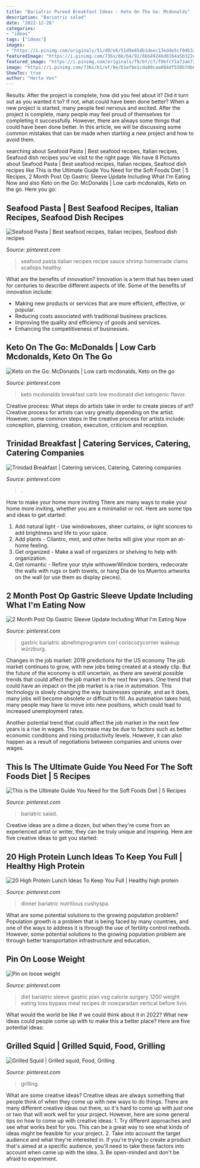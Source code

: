 ```yaml
---
title: "Bariatric Pureed Breakfast Ideas : Keto On The Go: Mcdonalds"
description: "Bariatric salad"
date: "2022-12-26"
categories:
- "ideas"
tags: ["ideas"]
images:
- "https://i.pinimg.com/originals/51/d9/e6/51d9e65db1deec13edde5cf0db3a746e.jpg"
featuredImage: "https://i.pinimg.com/736x/6b/b4/92/6bb49246d8164a5b322e8282702e57d4.jpg"
featured_image: "https://i.pinimg.com/originals/f9/bf/cf/f9bfcf1a72ae7207ec5c0825c4fe50a7.jpg"
image: "https://i.pinimg.com/736x/b1/ef/8e/b1ef8e1cda80caa084df550b7db68273.jpg"
ShowToc: true
author: "Herta Von"
---
```



Results: After the project is complete, how did you feel about it? Did it turn out as you wanted it to? If not, what could have been done better?
When a new project is started, many people feel nervous and excited. After the project is complete, many people may feel proud of themselves for completing it successfully. However, there are always some things that could have been done better. In this article, we will be discussing some common mistakes that can be made when starting a new project and how to avoid them.

	

		
searching about Seafood Pasta | Best seafood recipes, Italian recipes, Seafood dish recipes you've visit to the right page. We have 8 Pictures about Seafood Pasta | Best seafood recipes, Italian recipes, Seafood dish recipes like This is the Ultimate Guide You Need for the Soft Foods Diet | 5 Recipes, 2 Month Post Op Gastric Sleeve Update Including What I&#039;m Eating Now and also Keto on the Go: McDonalds | Low carb mcdonalds, Keto on the go. Here you go:
		
    
## Seafood Pasta | Best Seafood Recipes, Italian Recipes, Seafood Dish Recipes

<img loading=lazy src="https://i.pinimg.com/originals/cd/62/78/cd6278b8be01fc66b33d55840b50b1da.jpg" onerror="this.onerror=null;this.src='https://tse2.mm.bing.net/th?id=OIP.zMhTK3wtCqjn-E5xYnvwhwHaO0&amp;pid=15.1';" alt="Seafood Pasta | Best seafood recipes, Italian recipes, Seafood dish recipes">

_Source: pinterest.com_

>seafood pasta italian recipes recipe sauce shrimp homemade clams scallops healthy. 

	

What are the benefits of innovation?
Innovation is a term that has been used for centuries to describe different aspects of life. Some of the benefits of innovation include: 
- Making new products or services that are more efficient, effective, or popular.
- Reducing costs associated with traditional business practices.
- Improving the quality and efficiency of goods and services. 
- Enhancing the competitiveness of businesses.

    
## Keto On The Go: McDonalds | Low Carb Mcdonalds, Keto On The Go

<img loading=lazy src="https://i.pinimg.com/originals/f9/bf/cf/f9bfcf1a72ae7207ec5c0825c4fe50a7.jpg" onerror="this.onerror=null;this.src='https://tse2.mm.bing.net/th?id=OIP.OpOiLoA95MNw8k8S9UwhKgHaHa&amp;pid=15.1';" alt="Keto on the Go: McDonalds | Low carb mcdonalds, Keto on the go">

_Source: pinterest.com_

>keto mcdonalds breakfast carb low mcdonald diet ketogenic flavor. 

	

Creative process: What steps do artists take in order to create pieces of art?
Creative process for artists can vary greatly depending on the artist. However, some common steps in the creative process for artists include: conception, planning, creation, execution, criticism and reception.

    
## Trinidad Breakfast | Catering Services, Catering, Catering Companies

<img loading=lazy src="https://i.pinimg.com/originals/19/61/2d/19612dca16dccec9c5abed522358040c.jpg" onerror="this.onerror=null;this.src='https://tse4.mm.bing.net/th?id=OIP.sR7aT5EsdJluc28Sm3CN6QHaFj&amp;pid=15.1';" alt="Trinidad Breakfast | Catering services, Catering, Catering companies">

_Source: pinterest.com_

>. 

	

How to make your home more inviting
There are many ways to make your home more inviting, whether you are a minimalist or not. Here are some tips and ideas to get started:
1. Add natural light - Use windowboxes, sheer curtains, or light sconces to add brightness and life to your space.
2. Add plants - Cilantro, mint, and other herbs will give your room an at-home feeling.
3. Get organized - Make a wall of organizers or shelving to help with organization.
4. Get romantic - Refine your style withowerWindow borders, redecorate the walls with rugs or bath towels, or hang Dia de los Muertos artworks on the wall (or use them as display pieces).

    
## 2 Month Post Op Gastric Sleeve Update Including What I&#039;m Eating Now

<img loading=lazy src="https://i.pinimg.com/736x/6b/b4/92/6bb49246d8164a5b322e8282702e57d4.jpg" onerror="this.onerror=null;this.src='https://tse3.mm.bing.net/th?id=OIP.2PQMKMPHHEU4bjZzayJu6wHaIR&amp;pid=15.1';" alt="2 Month Post Op Gastric Sleeve Update Including What I&#039;m Eating Now">

_Source: pinterest.com_

>gastric bariatric abnehmprogramm cori coriscozycorner wakeup würzburg. 

	

Changes in the job market: 2019 predictions for the US economy
The job market continues to grow, with new jobs being created at a steady clip. But the future of the economy is still uncertain, as there are several possible trends that could affect the job market in the next few years. 
One trend that could have an impact on the job market is a rise in automation. This technology is slowly changing the way businesses operate, and as it does, many jobs will become obsolete or difficult to fill. As automation takes hold, many people may have to move into new positions, which could lead to increased unemployment rates. 

Another potential trend that could affect the job market in the next few years is a rise in wages. This increase may be due to factors such as better economic conditions and rising productivity levels. However, it can also happen as a result of negotiations between companies and unions over wages.

    
## This Is The Ultimate Guide You Need For The Soft Foods Diet | 5 Recipes

<img loading=lazy src="https://i.pinimg.com/736x/b1/ef/8e/b1ef8e1cda80caa084df550b7db68273.jpg" onerror="this.onerror=null;this.src='https://tse4.mm.bing.net/th?id=OIP.bVxPIsP_zYvGs_rHAggGwAHaLG&amp;pid=15.1';" alt="This is the Ultimate Guide You Need for the Soft Foods Diet | 5 Recipes">

_Source: pinterest.com_

>bariatric salad. 

	

Creative ideas are a dime a dozen, but when they're come from an experienced artist or writer, they can be truly unique and inspiring. Here are five creative ideas to get you started: 

    
## 20 High Protein Lunch Ideas To Keep You Full | Healthy High Protein

<img loading=lazy src="https://i.pinimg.com/originals/95/88/5b/95885b10335d6c56cb03c6e45425b90d.jpg" onerror="this.onerror=null;this.src='https://tse2.mm.bing.net/th?id=OIP.oRptWi-YCeUDrPtgqEWzQQHaO0&amp;pid=15.1';" alt="20 High Protein Lunch Ideas To Keep You Full | Healthy high protein">

_Source: pinterest.com_

>dinner bariatric nutritious cushyspa. 

	

What are some potential solutions to the growing population problem?
Population growth is a problem that is being faced by many countries, and one of the ways to address it is through the use of fertility control methods. However, some potential solutions to the growing population problem are through better transportation infrastructure and education.

    
## Pin On Loose Weight

<img loading=lazy src="https://i.pinimg.com/736x/79/f5/47/79f54704cc1ba237931d398ce21a2c1d.jpg" onerror="this.onerror=null;this.src='https://tse1.mm.bing.net/th?id=OIP.xdEblI3nmLeYMbcrTJwG6wHaNK&amp;pid=15.1';" alt="Pin on loose weight">

_Source: pinterest.com_

>diet bariatric sleeve gastric plan vsg calorie surgery 1200 weight eating loss bypass meal recipes dr nowzaradan vertical before livin. 

	

What would the world be like if we could think about it in 2022? What new ideas could people come up with to make this a better place? Here are five potential ideas:

    
## Grilled Squid | Grilled Squid, Food, Grilling

<img loading=lazy src="https://i.pinimg.com/originals/51/d9/e6/51d9e65db1deec13edde5cf0db3a746e.jpg" onerror="this.onerror=null;this.src='https://tse1.mm.bing.net/th?id=OIP.LVwjgNg4lHPIVnyRKZ04pgHaJ4&amp;pid=15.1';" alt="Grilled Squid | Grilled squid, Food, Grilling">

_Source: pinterest.com_

>grilling. 

	

What are some creative ideas?
Creative ideas are always something that people think of when they come up with new ways to do things. There are many different creative ideas out there, so it's hard to come up with just one or two that will work well for your project. However, here are some general tips on how to come up with creative ideas: 1. Try different approaches and see what works best for you. This can be a great way to see what kinds of ideas might be feasible for your project. 2. Take into account the target audience and what they're interested in. If you're trying to create a product that's aimed at a specific audience, you'll need to take these factors into account when came up with the idea. 3. Be open-minded and don't be afraid to experiment.

